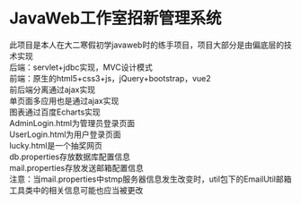 # JavaWeb工作室招新管理系统
此项目是本人在大二寒假初学javaweb时的练手项目，项目大部分是由偏底层的技术实现\
后端：servlet+jdbc实现，MVC设计模式\
前端：原生的html5+css3+js，jQuery+bootstrap，vue2\
前后端分离通过ajax实现\
单页面多应用也是通过ajax实现\
图表通过百度Echarts实现\
AdminLogin.html为管理员登录页面\
UserLogin.html为用户登录页面\
lucky.html是一个抽奖网页\
db.properties存放数据库配置信息\
mail.properties存放发送邮箱配置信息\
注意：当mail.properties中stmp服务器信息发生改变时，util包下的EmailUtil邮箱工具类中的相关信息可能也应当被更改
